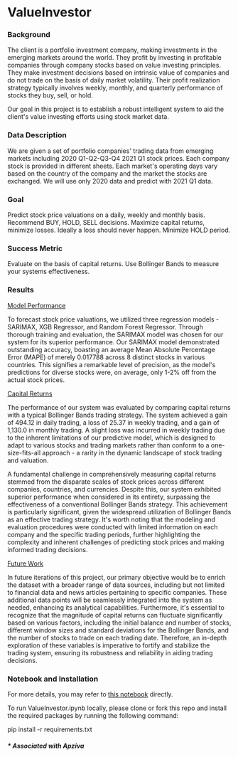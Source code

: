 # ValueInvestor

### <b>Background</b>

The client is a portfolio investment company, making investments in the emerging markets around the world. They profit by investing in profitable companies through company stocks based on value investing principles. They make investment decisions based on intrinsic value of companies and do not trade on the basis of daily market volatility. Their profit realization strategy typically involves weekly, monthly, and quarterly performance of stocks they buy, sell, or hold.

Our goal in this project is to establish a robust intelligent system to aid the client's value investing efforts using stock market data.

### <b>Data Description</b>

We are given a set of portfolio companies' trading data from emerging markets including 2020 Q1-Q2-Q3-Q4 2021 Q1 stock prices. Each company stock is provided in different sheets. Each market's operating days vary based on the country of the company and the market the stocks are exchanged. We will use only 2020 data and predict with 2021 Q1 data.

### <b>Goal</b>

Predict stock price valuations on a daily, weekly and monthly basis. Recommend BUY, HOLD, SELL decisions. Maximize capital returns, minimize losses. Ideally a loss should never happen. Minimize HOLD period.

### <b> Success Metric</b>

Evaluate on the basis of capital returns. Use Bollinger Bands to measure your systems effectiveness.

### <b> Results</b>

<u>Model Performance</u>

To forecast stock price valuations, we utilized three regression models - SARIMAX, XGB Regressor, and Random Forest Regressor. Through thorough training and evaluation, the SARIMAX model was chosen for our system for its superior performance. Our SARIMAX model demonstrated outstanding accuracy, boasting an average Mean Absolute Percentage Error (MAPE) of merely 0.017788 across 8 distinct stocks in various countries. This signifies a remarkable level of precision, as the model's predictions for diverse stocks were, on average, only 1-2% off from the actual stock prices.

<u>Capital Returns</u>

The performance of our system was evaluated by comparing capital returns with a typical Bollinger Bands trading strategy. The system achieved a gain of 494.12 in daily trading, a loss of 25.37 in weekly trading, and a gain of 1,130.0 in monthly trading. A slight loss was incurred in weekly trading due to the inherent limitations of our predictive model, which is designed to adapt to various stocks and trading markets rather than conform to a one-size-fits-all approach - a rarity in the dynamic landscape of stock trading and valuation. 

A fundamental challenge in comprehensively measuring capital returns stemmed from the disparate scales of stock prices across different companies, countries, and currencies. Despite this, our system exhibited superior performance when considered in its entirety, surpassing the effectiveness of a conventional Bollinger Bands strategy. This achievement is particularly significant, given the widespread utilization of Bollinger Bands as an effective trading strategy. It's worth noting that the modeling and evaluation procedures were conducted with limited information on each company and the specific trading periods, further highlighting the complexity and inherent challenges of predicting stock prices and making informed trading decisions.

<u>Future Work</u>

In future iterations of this project, our primary objective would be to enrich the dataset with a broader range of data sources, including but not limited to financial data and news articles pertaining to specific companies. These additional data points will be seamlessly integrated into the system as needed, enhancing its analytical capabilities. Furthermore, it's essential to recognize that the magnitude of capital returns can fluctuate significantly based on various factors, including the initial balance and number of stocks, different window sizes and standard deviations for the Bollinger Bands, and the number of stocks to trade on each trading date. Therefore, an in-depth exploration of these variables is imperative to fortify and stabilize the trading system, ensuring its robustness and reliability in aiding trading decisions.

### <b>Notebook and Installation</b>

For more details, you may refer to <a href='https://github.com/henryhyunwookim/ValueInvestor/blob/main/ValueInvestor.ipynb'>this notebook</a> directly.

To run ValueInvestor.ipynb locally, please clone or fork this repo and install the required packages by running the following command:

pip install -r requirements.txt

##### <i>* Associated with Apziva</i>

